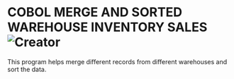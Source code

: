 COBOL MERGE AND SORTED WAREHOUSE INVENTORY SALES ![Creator](https://img.shields.io/badge/Created%20By-Tyler%20Brown-blue.svg)
======================

This program helps merge different records from different warehouses and sort the data.
